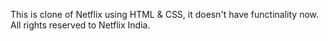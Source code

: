 This is clone of Netflix using HTML & CSS, it doesn't have functinality now. All rights reserved to Netflix India.
